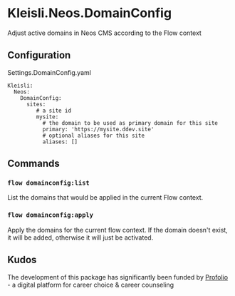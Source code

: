 # Kleisli.Neos.DomainConfig
Adjust active domains in Neos CMS according to the Flow context

## Configuration
Settings.DomainConfig.yaml
```
Kleisli:
  Neos:
    DomainConfig:
      sites:
         # a site id
         mysite:
           # the domain to be used as primary domain for this site
           primary: 'https://mysite.ddev.site'
           # optional aliases for this site 
           aliases: []
```

## Commands
### `flow domainconfig:list`
List the domains that would be applied in the current Flow context.

### `flow domainconfig:apply`
Apply the domains for the current flow context. If the domain doesn't exist, it will be added, otherwise it will just be activated.

## Kudos
The development of this package has significantly been funded by [Profolio](https://www.profolio.ch/) - a digital platform for career choice & career counseling
